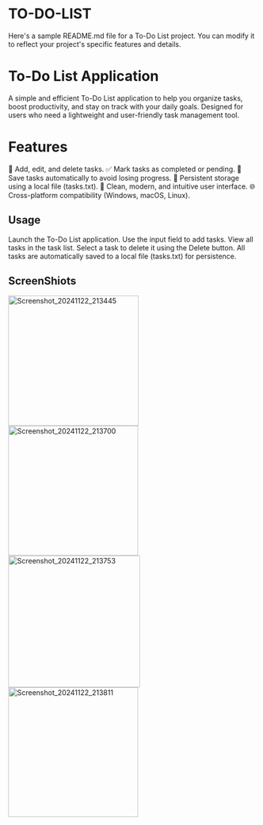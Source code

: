 # TO-DO-LIST

Here's a sample README.md file for a To-Do List project. You can modify it to reflect your project's specific features and details.

# To-Do List Application
A simple and efficient To-Do List application to help you organize tasks, boost productivity, and stay on track with your daily goals. Designed for users who need a lightweight and user-friendly task management tool.

# Features
📝 Add, edit, and delete tasks.
✅ Mark tasks as completed or pending.
📁 Save tasks automatically to avoid losing progress.
📂 Persistent storage using a local file (tasks.txt).
🎨 Clean, modern, and intuitive user interface.
🌐 Cross-platform compatibility (Windows, macOS, Linux).

## Usage
Launch the To-Do List application.
Use the input field to add tasks.
View all tasks in the task list.
Select a task to delete it using the Delete button.
All tasks are automatically saved to a local file (tasks.txt) for persistence.

## ScreenShiots

<img width="263" alt="Screenshot_20241122_213445" src="https://github.com/user-attachments/assets/f1d0a779-8dfb-4d52-b0de-f02f9815fa1a">






<img width="262" alt="Screenshot_20241122_213700" src="https://github.com/user-attachments/assets/ceec4199-13dc-4498-90e3-44c932968a05">






<img width="266" alt="Screenshot_20241122_213753" src="https://github.com/user-attachments/assets/b961cc3c-f642-4e89-8e0b-13cf43655d59">






<img width="262" alt="Screenshot_20241122_213811" src="https://github.com/user-attachments/assets/9e124a27-b30c-414c-9a3e-165e0e419fe8">

